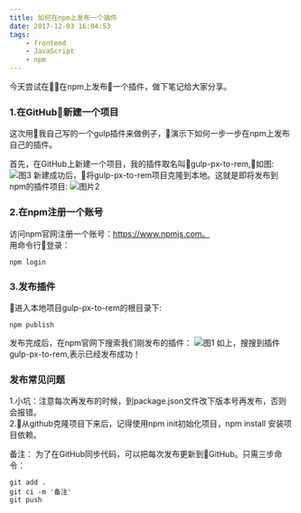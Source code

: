 ```yaml
---
title: 如何在npm上发布一个插件
date: 2017-12-03 16:04:53
tags:
    - frontend
    - JavaScript
    - npm
---
```

今天尝试在在npm上发布一个插件，做下笔记给大家分享。
### 1.在GitHub新建一个项目
这次用我自己写的一个gulp插件来做例子，演示下如何一步一步在npm上发布自己的插件。  

首先，在GitHub上新建一个项目，我的插件取名叫gulp-px-to-rem,如图:
![图3](https://upload.cc/i/UqKSsB.jpg)
新建成功后，将gulp-px-to-rem项目克隆到本地。这就是即将发布到npm的插件项目:
![图片2](https://upload.cc/i/9bi6o1.jpg)

### 2.在npm注册一个账号
访问npm官网注册一个账号：https://www.npmjs.com。  
用命令行登录：
```shell
npm login
```

### 3.发布插件
进入本地项目gulp-px-to-rem的根目录下:  

```shell
npm publish
```
发布完成后，在npm官网下搜索我们刚发布的插件：
![图1](https://upload.cc/i/08il1d.jpg)
如上，搜搜到插件gulp-px-to-rem,表示已经发布成功！  

### 发布常见问题
1.小坑：注意每次再发布的时候，到package.json文件改下版本号再发布，否则会报错。  
2.从github克隆项目下来后，记得使用npm init初始化项目，npm install 安装项目依赖。

备注：
为了在GitHub同步代码，可以把每次发布更新到GitHub。只需三步命令：
```shell
git add .
git ci -m '备注'
git push
```
